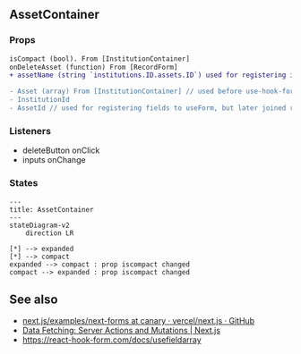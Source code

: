 ## AssetContainer
### Props
```diff
isCompact (bool). From [InstitutionContainer]
onDeleteAsset (function) From [RecordForm]
+ assetName (string `institutions.ID.assets.ID`) used for registering input

- Asset (array) From [InstitutionContainer] // used before use-hook-form
- InstitutionId 
- AssetId // used for registering fields to useForm, but later joined replaced with single assetName prop 
```

### Listeners
- deleteButton onClick 
- inputs onChange

### States
```mermaid
---
title: AssetContainer
---
stateDiagram-v2
    direction LR

[*] --> expanded
[*] --> compact
expanded --> compact : prop iscompact changed
compact --> expanded : prop iscompact changed
```

## See also
- [next.js/examples/next-forms at canary · vercel/next.js · GitHub](https://github.com/vercel/next.js/tree/canary/examples/next-forms)
- [Data Fetching: Server Actions and Mutations | Next.js](https://nextjs.org/docs/app/building-your-application/data-fetching/server-actions-and-mutations#forms)
- https://react-hook-form.com/docs/usefieldarray